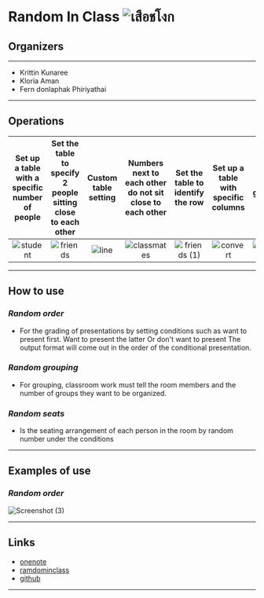 # Random In Class ![เสือชโงก](https://user-images.githubusercontent.com/71317453/93861076-2619e700-fcea-11ea-9143-d106b355558f.gif)  


## Organizers
-------------------------------------------------------------------------------
* Krittin Kunaree
* Kloria Aman
* Fern donlaphak Phiriyathai
--------------------------------------------------------------------------------

## Operations

Set up a table with a specific number of people                                                                                                     | Set the table to specify 2 people sitting close to each other                                                                                                      | Custom table setting                                                                                                      | Numbers next to each other do not sit close to each other                                                                                                      | Set the table to identify the row                                                                                                                 | Set up a table with specific columns                                                                                                                 | random grouping                                                                                                                 | Define a member                                                                                                                 
:-------------------------------------------------------------------------------------------------------------: | :-------------------------------------------------------------------------------------------------------: | :--------------------------------------------------------------------------------------------------------: | :-------------------------------------------------------------------------------------------------------: | :-------------------------------------------------------------------------------------------------------------: | :-------------------------------------------------------------------------------------------------------: | :--------------------------------------------------------------------------------------------------------: |  :---------------:
![student](https://user-images.githubusercontent.com/71317453/93663059-22d6ef00-fa8f-11ea-968e-fd97caf4acd5.png) | ![friends](https://user-images.githubusercontent.com/71317453/93663085-59146e80-fa8f-11ea-816b-19c2093eb99d.png) | ![line](https://user-images.githubusercontent.com/71317453/93663124-97aa2900-fa8f-11ea-833e-3fb168f78cc1.png) | ![classmates](https://user-images.githubusercontent.com/71317453/93663165-e35cd280-fa8f-11ea-88d7-c248a53d8652.png) | ![friends (1)](https://user-images.githubusercontent.com/71317453/93663179-fb345680-fa8f-11ea-8da1-c81e4c2e2518.png) | ![convert](https://user-images.githubusercontent.com/71317453/93663214-42bae280-fa90-11ea-85fd-4a9579402558.png) | ![dancing](https://user-images.githubusercontent.com/71317453/93663215-43537900-fa90-11ea-9a5b-f3c7a2b898a9.png) | ![traveler](https://user-images.githubusercontent.com/71317453/93663218-464e6980-fa90-11ea-8a0f-ce28b68856f1.png) 
--------------------------------------------------------------------------------

## How to use
### _Random order_
* For the grading of presentations by setting conditions such as want to present first. Want to present the latter Or don't want to present The output format will come out in the order of the conditional presentation.
### _Random grouping_
* For grouping, classroom work must tell the room members and the number of groups they want to be organized.
### _Random seats_
* Is the seating arrangement of each person in the room by random number under the conditions
--------------------------------------------------------------------------------

## Examples of use
### *Random order*
![Screenshot (3)](https://user-images.githubusercontent.com/71317449/94093655-ed901f80-fe47-11ea-93dc-90ef399719b9.png)

--------------------------------------------------------------------------------

## Links
*   [onenote]( https://pccstacth-my.sharepoint.com/:o:/g/personal/krittin3821_pccst_ac_th/EuMgTJphT2pMujJgp0I5hbQBByni-M7Wl2bais-vMCXDsg?e=LsZ3kK)
*   [ramdominclass]( https://tuliptgr.github.io/randominclass/)
*   [github]( https://github.com/tuliptgr/randominclass)
--------------------------------------------------------------------------------


